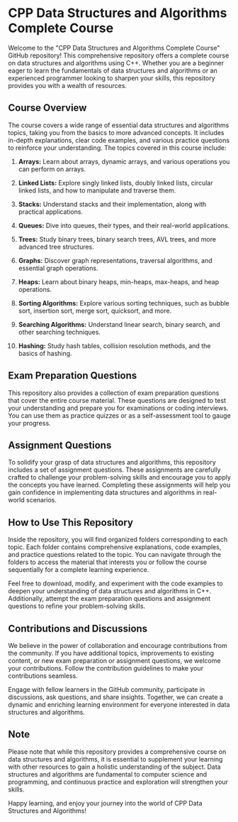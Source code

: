 # CPP Data Structures and Algorithms Complete Course

Welcome to the "CPP Data Structures and Algorithms Complete Course" GitHub repository! This comprehensive repository offers a complete course on data structures and algorithms using C++. Whether you are a beginner eager to learn the fundamentals of data structures and algorithms or an experienced programmer looking to sharpen your skills, this repository provides you with a wealth of resources.

## Course Overview

The course covers a wide range of essential data structures and algorithms topics, taking you from the basics to more advanced concepts. It includes in-depth explanations, clear code examples, and various practice questions to reinforce your understanding. The topics covered in this course include:

1. **Arrays:** Learn about arrays, dynamic arrays, and various operations you can perform on arrays.

2. **Linked Lists:** Explore singly linked lists, doubly linked lists, circular linked lists, and how to manipulate and traverse them.

3. **Stacks:** Understand stacks and their implementation, along with practical applications.

4. **Queues:** Dive into queues, their types, and their real-world applications.

5. **Trees:** Study binary trees, binary search trees, AVL trees, and more advanced tree structures.

6. **Graphs:** Discover graph representations, traversal algorithms, and essential graph operations.

7. **Heaps:** Learn about binary heaps, min-heaps, max-heaps, and heap operations.

8. **Sorting Algorithms:** Explore various sorting techniques, such as bubble sort, insertion sort, merge sort, quicksort, and more.

9. **Searching Algorithms:** Understand linear search, binary search, and other searching techniques.

10. **Hashing:** Study hash tables, collision resolution methods, and the basics of hashing.

## Exam Preparation Questions

This repository also provides a collection of exam preparation questions that cover the entire course material. These questions are designed to test your understanding and prepare you for examinations or coding interviews. You can use them as practice quizzes or as a self-assessment tool to gauge your progress.

## Assignment Questions

To solidify your grasp of data structures and algorithms, this repository includes a set of assignment questions. These assignments are carefully crafted to challenge your problem-solving skills and encourage you to apply the concepts you have learned. Completing these assignments will help you gain confidence in implementing data structures and algorithms in real-world scenarios.

## How to Use This Repository

Inside the repository, you will find organized folders corresponding to each topic. Each folder contains comprehensive explanations, code examples, and practice questions related to the topic. You can navigate through the folders to access the material that interests you or follow the course sequentially for a complete learning experience.

Feel free to download, modify, and experiment with the code examples to deepen your understanding of data structures and algorithms in C++. Additionally, attempt the exam preparation questions and assignment questions to refine your problem-solving skills.

## Contributions and Discussions

We believe in the power of collaboration and encourage contributions from the community. If you have additional topics, improvements to existing content, or new exam preparation or assignment questions, we welcome your contributions. Follow the contribution guidelines to make your contributions seamless.

Engage with fellow learners in the GitHub community, participate in discussions, ask questions, and share insights. Together, we can create a dynamic and enriching learning environment for everyone interested in data structures and algorithms.

## Note

Please note that while this repository provides a comprehensive course on data structures and algorithms, it is essential to supplement your learning with other resources to gain a holistic understanding of the subject. Data structures and algorithms are fundamental to computer science and programming, and continuous practice and exploration will strengthen your skills.

Happy learning, and enjoy your journey into the world of CPP Data Structures and Algorithms!
